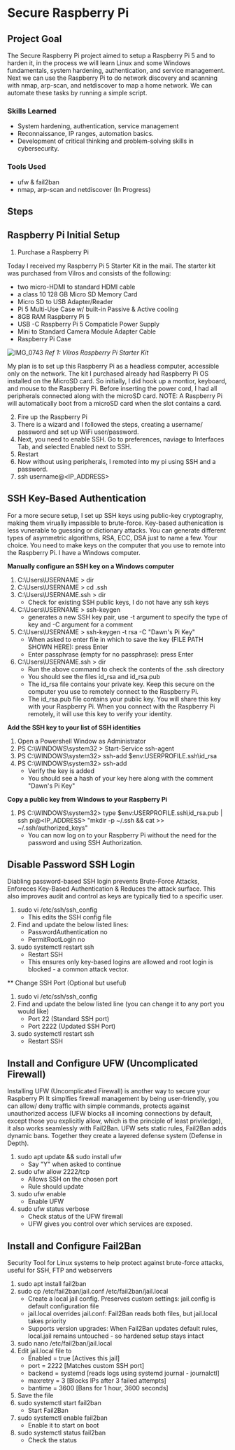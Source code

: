# Secure Raspberry Pi

## Project Goal
The Secure Raspberry Pi project aimed to setup a Raspberry Pi 5 and to harden it, in the process we will learn Linux and some Windows fundamentals, system hardening, authentication, and service management. Next we can use the Raspberry Pi to do network discovery and scanning with nmap, arp-scan, and netdiscover to map a home network. We can automate these tasks by running a simple script. 

### Skills Learned

- System hardening, authentication, service management
- Reconnaissance, IP ranges, automation basics.
- Development of critical thinking and problem-solving skills in cybersecurity.

### Tools Used

- ufw & fail2ban
- nmap, arp-scan and netdiscover (In Progress)

## Steps

## Raspberry Pi Initial Setup

1. Purchase a Raspberry Pi

Today I received my Raspberry Pi 5 Starter Kit in the mail. The starter kit was purchased from Vilros and consists of the following:
 - two micro-HDMI to standard HDMI cable
 -  a class 10 128 GB Micro SD Memory Card
 -   Micro SD to USB Adapter/Reader
 -   Pi 5 Multi-Use Case w/ built-in Passive & Active cooling
 -   8GB RAM Raspberry Pi 5
 -   USB -C Raspberry Pi 5 Compaticle Power Supply
 -   Mini to Standard Camera Module Adapter Cable
 -   Raspberry Pi Case
    
![IMG_0743](https://github.com/user-attachments/assets/7e5b14c8-d740-4092-aab7-d7ca5144ffec)
*Ref 1: Vilros Raspberry Pi Starter Kit*

My plan is to set up this Raspberry Pi as a headless computer, accessible only on the network. The kit I purchased already had Raspberry Pi OS installed on the MicroSD card. So initially, I did hook up a montior, keyboard, and mouse to the Raspberry Pi. Before inserting the power cord, I had all peripherals connected along with the microSD card. NOTE: A Raspberry Pi will automatically boot from a microSD card when the slot contains a card. 

2. Fire up the Raspberry Pi
3. There is a wizard and I followed the steps, creating a username/ password and set up WiFi user/password.
4. Next, you need to enable SSH. Go to preferences, naviage to Interfaces Tab, and selected Enabled next to SSH.
5. Restart
6. Now without using peripherals, I remoted into my pi using SSH and a password.
7. ssh username@<IP_ADDRESS>

## SSH Key-Based Authentication
For a more secure setup, I set up SSH keys using public-key cryptography, making them virually impassible to brute-force. Key-based authenication is less vunerable to guessing or dictionary attacks. You can generate different types of asymmetric algorithms, RSA, ECC, DSA just to name a few. Your choice. You need to make keys on the computer that you use to remote into the Raspberry Pi. I have a Windows computer. 

**Manually configure an SSH key on a Windows computer**
1.  C:\Users\USERNAME  > dir
2.  C:\Users\USERNAME  > cd .ssh
3.  C:\Users\USERNAME\.ssh > dir
    - Check for existing SSH public keys, I do not have any ssh keys
4.  C:\Users\USERNAME  > ssh-keygen
    - generates a new SSH key pair, use -t argument to specify the type of key and -C argument for a comment
5.  C:\Users\USERNAME > ssh-keygen -t rsa -C "Dawn's Pi Key"
    - When asked to enter file in which to save the key (FILE PATH SHOWN HERE): press Enter
    - Enter passphrase (empty for no passphrase): press Enter
6. C:\Users\USERNAME\.ssh > dir
   - Run the above command to check the contents of the .ssh directory
   - You should see the files id_rsa and id_rsa.pub
   - The id_rsa file contains your private key. Keep this secure on the computer you use to remotely connect to the Raspberry Pi.
   - The id_rsa.pub file contains your public key. You will share this key with your Raspberry Pi. When you connect with the Raspberry Pi remotely, it will use this key to verify your identity.
 
  **Add the SSH key to your list of SSH identities**
   1. Open a Powershell Window as Administrator
   2. PS C:\WINDOWS\system32 > Start-Service ssh-agent
   3. PS C:\WINDOWS\system32> ssh-add $env:USERPROFILE\.ssh\id_rsa
   4. PS C:\WINDOWS\system32> ssh-add
      - Verify the key is added
      - You should see a hash of your key here along with the comment "Dawn's Pi Key" 

**Copy a public key from Windows to your Raspberry Pi**
1. PS C:\WINDOWS\system32> type $env:USERPROFILE\.ssh\id_rsa.pub | ssh pi@<IP_ADDRESS> "mkdir -p ~/.ssh && cat >> ~/.ssh/authorized_keys"
    - You can now log on to your Raspberry Pi without the need for the password and using SSH Authorization.

## Disable Password SSH Login
Diabling password-based SSH login prevents Brute-Force Attacks, Enforeces Key-Based Authentication & Reduces the attack surface. This also improves audit and control as keys are typically tied to a specific user.
1. sudo vi /etc/ssh/ssh_config
   - This edits the SSH config file
2. Find and update the below listed lines:
   - PasswordAuthentication no
   - PermitRootLogin no
 3. sudo systemctl restart ssh
    - Restart SSH
    - This ensures only key-based logins are allowed and root login is blocked - a common attack vector.

  ** Change SSH Port (Optional but useful)
  1. sudo vi /etc/ssh/ssh_config
  2. Find and update the below listed line (you can change it to any port you would like)
     - Port 22  (Standard SSH port)
     - Port 2222 (Updated SSH Port)
  3. sudo systemctl restart ssh
     - Restart SSH

  ## Install and Configure UFW (Uncomplicated Firewall)
  Installing UFW (Uncomplicated Firewall) is another way to secure your Raspberry Pi It simplfies firewall management by being user-friendly, you can allow/ deny traffic with simple commands, protects against unauthorized access (UFW blocks all incoming connections by default, except those you explicitly allow, which is the principle of least priviledge), it also works seamlessly with Fail2Ban. UFW sets static rules, Fail2Ban adds dynamic bans. Together they create a layered defense system (Defense in Depth). 
  1. sudo apt update && sudo install ufw
     - Say "Y" when asked to continue
  2. sudo ufw allow 2222/tcp
     - Allows SSH on the chosen port
     - Rule should update
  3. sudo ufw enable
     - Enable UFW
  4. sudo ufw status verbose
     - Check status of the UFW firewall
     - UFW gives you control over which services are exposed.

 ## Install and Configure Fail2Ban 
 Security Tool for Linux systems to help protect against brute-force attacks, useful for SSH, FTP and webservers
  1. sudo apt install fail2ban
  2. sudo cp /etc/fail2ban/jail.conf /etc/fail2ban/jail.local
     - Create a local jail config. Preserves custom settings: jail.config is default configuration file
     - jail.local overrides jail.conf: Fail2Ban reads both files, but jail.local takes priority
     - Supports version upgrades: When Fail2Ban updates default rules, local.jail remains untouched - so hardened setup stays intact
  3. sudo nano /etc/fail2ban/jail.local
  4. Edit jail.local file to
      - Enabled = true [Actives this jail]
      - port = 2222 [Matches custom SSH port]
      - backend = systemd [reads logs using systemd journal - journalctl]
      - maxretry = 3 [Blocks IPs after 3 failed attempts]
      - bantime = 3600 [Bans for 1 hour, 3600 seconds]
  5. Save the file
  6. sudo systemctl start fail2ban
       - Start Fail2Ban
  7. sudo systemctl enable fail2ban
       - Enable it to start on boot
  8. sudo systemctl status fail2ban
       - Check the status
      
   
     
   
   

